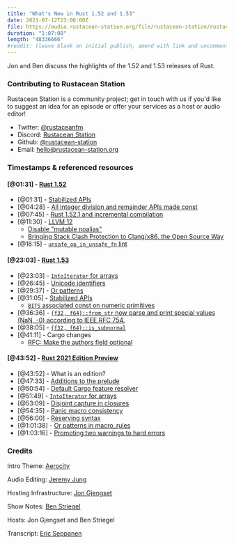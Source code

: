 ```yaml
---
title: "What's New in Rust 1.52 and 1.53"
date: 2021-07-12T23:00:00Z
file: https://audio.rustacean-station.org/file/rustacean-station/rustacean-station-e034-rust-1.52-1.53.mp3
duration: "1:07:08"
length: "48336666"
#reddit: (leave blank on initial publish, amend with link and uncomment this line after Reddit thread has been posted)
---
```


Jon and Ben discuss the highlights of the 1.52 and 1.53 releases of Rust.

<!--
The episode introduction goes here.
The first paragraph should ideally be short, and is used in various
places as a "short description" for the episode. Any subsequent
paragraphs show up as "expanded description".
-->

### Contributing to Rustacean Station

<!-- You can probably leave this as-is -->

Rustacean Station is a community project; get in touch with us if you'd like to suggest an idea for an episode or offer your services as a host or audio editor!

 - Twitter: [@rustaceanfm](https://twitter.com/rustaceanfm)
 - Discord: [Rustacean Station](https://discord.gg/cHc3Gyc)
 - Github: [@rustacean-station](https://github.com/rustacean-station/)
 - Email: [hello@rustacean-station.org](mailto:hello@rustacean-station.org)

### Timestamps & referenced resources

#### [@01:31] - [Rust 1.52](https://blog.rust-lang.org/2021/05/06/Rust-1.52.0.html)

 - [@01:31] - [Stabilized APIs](https://blog.rust-lang.org/2021/05/06/Rust-1.52.0.html#stabilized-apis)
 - [@04:28] - [All integer division and remainder APIs made const](https://github.com/rust-lang/rust/pull/80962)
 - [@07:45] - [Rust 1.52.1 and incremental compilation](https://blog.rust-lang.org/2021/05/10/Rust-1.52.1.html)
 - [@11:30] - [LLVM 12](https://github.com/rust-lang/rust/pull/81451)
     - [Disable "mutable noalias"](https://github.com/rust-lang/rust/issues/84958)
     - [Bringing Stack Clash Protection to Clang/x86, the Open Source Way](https://blog.llvm.org/posts/2021-01-05-stack-clash-protection/)
 - [@16:15] - [`unsafe_op_in_unsafe_fn` lint](https://github.com/rust-lang/rust/pull/79208)

#### [@23:03] - [Rust 1.53](https://blog.rust-lang.org/2021/06/17/Rust-1.53.0.html)

 - [@23:03] - [`IntoIterator` for arrays](https://blog.rust-lang.org/2021/06/17/Rust-1.53.0.html#intoiterator-for-arrays)
 - [@26:45] - [Unicode identifiers](https://blog.rust-lang.org/2021/06/17/Rust-1.53.0.html#unicode-identifiers)
 - [@29:37] - [Or patterns](https://blog.rust-lang.org/2021/06/17/Rust-1.53.0.html#or-patterns)
 - [@31:05] - [Stabilized APIs](https://blog.rust-lang.org/2021/06/17/Rust-1.53.0.html#stabilized-apis)
     - [`BITS` associated const on numeric primitives](https://github.com/rust-lang/rust/issues/81654)
 - [@36:36] - [`{f32, f64}::from_str` now parse and print special values (NaN, -0) according to IEEE RFC 754.](https://github.com/rust-lang/rust/pull/78618)
 - [@38:05] - [`{f32, f64}::is_subnormal`](https://doc.rust-lang.org/stable/std/primitive.f32.html#method.is_subnormal)
 - [@41:11] - Cargo changes
     - [RFC: Make the authors field optional](https://rust-lang.github.io/rfcs/3052-optional-authors-field.html)

#### [@43:52] - [Rust 2021 Edition Preview](https://blog.rust-lang.org/2021/05/11/edition-2021.html)

 - [@43:52] - What is an edition?
 - [@47:33] - [Additions to the prelude](https://blog.rust-lang.org/2021/05/11/edition-2021.html#additions-to-the-prelude)
 - [@50:54] - [Default Cargo feature resolver](https://blog.rust-lang.org/2021/05/11/edition-2021.html#default-cargo-feature-resolver)
 - [@51:49] - [`IntoIterator` for arrays](https://blog.rust-lang.org/2021/05/11/edition-2021.html#intoiterator-for-arrays)
 - [@53:09] - [Disjoint capture in closures](https://blog.rust-lang.org/2021/05/11/edition-2021.html#disjoint-capture-in-closures)
 - [@54:35] - [Panic macro consistency](https://blog.rust-lang.org/2021/05/11/edition-2021.html#panic-macro-consistency)
 - [@56:00] - [Reserving syntax](https://blog.rust-lang.org/2021/05/11/edition-2021.html#reserving-syntax)
 - [@1:01:38] - [Or patterns in macro_rules](https://blog.rust-lang.org/2021/05/11/edition-2021.html#or-patterns-in-macro_rules)
 - [@1:03:16] - [Promoting two warnings to hard errors](https://blog.rust-lang.org/2021/05/11/edition-2021.html#promoting-two-warnings-to-hard-errors)

### Credits

Intro Theme: [Aerocity](https://twitter.com/AerocityMusic)

Audio Editing: [Jeremy Jung](https://www.softwaresessions.com)

Hosting Infrastructure: [Jon Gjengset](https://twitter.com/jonhoo/)

Show Notes: [Ben Striegel](https://twitter.com/bstrie/)

Hosts: Jon Gjengset and Ben Striegel

Transcript: [Eric Seppanen](https://github.com/ericseppanen)
